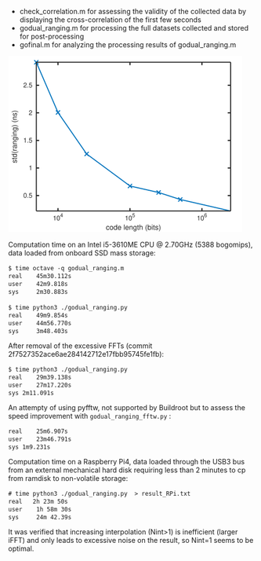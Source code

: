 * check_correlation.m for assessing the validity of the collected data by
displaying the cross-correlation of the first few seconds
* godual_ranging.m for processing the full datasets collected and stored for post-processing
* gofinal.m for analyzing the processing results of godual_ranging.m

<img src="221203_final.png">

Computation time on an Intel i5-3610ME CPU @ 2.70GHz (5388 bogomips), data
loaded from onboard SSD mass storage:
```
$ time octave -q godual_ranging.m
real    45m30.112s
user    42m9.818s
sys     2m30.883s

$ time python3 ./godual_ranging.py
real    49m9.854s
user    44m56.770s
sys     3m48.403s
```
After removal of the excessive FFTs (commit 2f7527352ace6ae284142712e17fbb95745fe1fb):
```
$ time python3 ./godual_ranging.py
real	29m39.138s
user	27m17.220s
sys	2m11.091s
```

An attempty of using pyfftw, not supported by Buildroot but to assess the speed improvement
with ``godual_ranging_fftw.py``
:
```
real	25m6.907s
user	23m46.791s
sys	1m9.231s
```

Computation time on a Raspberry Pi4, data loaded through the USB3 bus from an
external mechanical hard disk requiring less than 2 minutes to cp from ramdisk
to non-volatile storage:
```
# time python3 ./godual_ranging.py  > result_RPi.txt
real   2h 23m 50s                                                              
user    1h 58m 30s                                                              
sys     24m 42.39s                                                              
```

It was verified that increasing interpolation (Nint>1) is inefficient (larger iFFT) 
and only leads to excessive noise on the result, so Nint=1 seems to be optimal.
